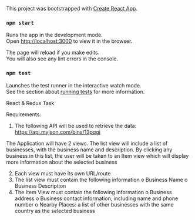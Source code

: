 This project was bootstrapped with [Create React App](https://github.com/facebook/create-react-app).

### `npm start`

Runs the app in the development mode.<br />
Open [http://localhost:3000](http://localhost:3000) to view it in the browser.

The page will reload if you make edits.<br />
You will also see any lint errors in the console.

### `npm test`

Launches the test runner in the interactive watch mode.<br />
See the section about [running tests](https://facebook.github.io/create-react-app/docs/running-tests) for more information.

React & Redux Task

Requirements:

1. The following API will be used to retrieve the data: https://api.myjson.com/bins/13pqgi

The Application will have 2 views. The list view will include a list of businesses, with the
business name and description. By clicking any business in this list, the user will be taken to
an Item view which will display more information about the selected business

2. Each view must have its own URL/route
3. The list view must contain the following information
   o Business Name
   o Business Description
4. The Item View must contain the following information
   o Business address
   o Business contact information, including name and phone number
   o Nearby Places: a list of other businesses with the same country as the selected
   business
